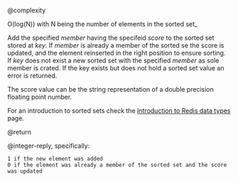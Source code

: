 @complexity

O(log(N)) with N being the number of elements in the sorted
set_

Add the specified _member_ having the specifeid _score_ to the sorted
set stored at _key_. If _member_ is already a member of the sorted se
the score is updated, and the element reinserted in the right position to
ensure sorting. If _key_ does not exist a new sorted set with the specified
_member_ as sole member is crated. If the key exists but does not hold a
sorted set value an error is returned.

The score value can be the string representation of a double precision floating
point number.

For an introduction to sorted sets check the [Introduction to Redis data types][1] page.

@return

@integer-reply, specifically:

	1 if the new element was added
	0 if the element was already a member of the sorted set and the score was updated



[1]: /p/redis/wiki/IntroductionToRedisDataTypes
[2]: /p/redis/wiki/ReplyTypes
